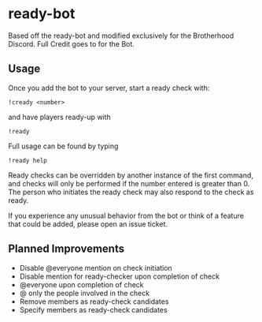 # ready-bot



Based off the ready-bot and modified exclusively for the Brotherhood Discord. Full Credit goes to <a ref="https://travis-ci.org/BurnsCommaLucas/ready-bot" target="_blank" src="https://travis-ci.org/BurnsCommaLucas/ready-bot.svg?branch=master"></a> for the Bot.




## Usage

Once you add the bot to your server, start a ready check with:

```
!cready <number>
```
and have players ready-up with 
```
!ready
```
Full usage can be found by typing 
```
!ready help
```
Ready checks can be overridden by another instance of the first command, and checks will only be performed if the number entered is greater than 0. The person who initiates the ready check may also respond to the check as ready.

If you experience any unusual behavior from the bot or think of a feature that could be added, please open an issue ticket. 

## Planned Improvements

- Disable @everyone mention on check initiation
- Disable mention for ready-checker upon completion of check
- @everyone upon completion of check
- @ only the people involved in the check
- Remove members as ready-check candidates
- Specify members as ready-check candidates
